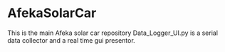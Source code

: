# AfekaSolarCar
 This is the main Afeka solar car repository
 Data_Logger_UI.py is a serial data collector and a real time gui presentor.
